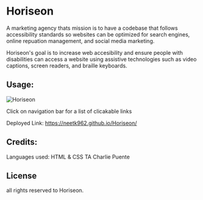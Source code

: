 # Horiseon

A marketing agency thats mission is to have a codebase that follows accessibility standards
so websites can be optimized for search engines, online repuation management, and social media marketing.

Horiseon's goal is to increase web accesibility and ensure people with disabilities can access a website using assistive technologies such as video captions, screen readers, and braille keyboards.



## Usage:
![Horiseon](https://github.com/Neetk962/Horiseon/assets/131637944/f13fe43d-291a-449e-985e-30bf9cee2169)


Click on navigation bar for a list of clicakable links

Deployed Link: https://neetk962.github.io/Horiseon/


## Credits:
Languages used: HTML & CSS
TA Charlie Puente 


## License 
all rights reserved to Horiseon. 